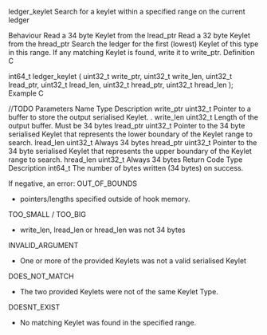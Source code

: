 ledger_keylet
Search for a keylet within a specified range on the current ledger

Behaviour
Read a 34 byte Keylet from the lread_ptr
Read a 32 byte Keylet from the hread_ptr
Search the ledger for the first (lowest) Keylet of this type in this range.
If any matching Keylet is found, write it to write_ptr.
Definition
C

int64_t ledger_keylet (
    uint32_t write_ptr,
    uint32_t write_len,
    uint32_t lread_ptr,
    uint32_t lread_len,
    uint32_t hread_ptr,
    uint32_t hread_len
);
Example
C

//TODO
Parameters
Name	Type	Description
write_ptr	uint32_t	Pointer to a buffer to store the output serialised Keylet. .
write_len	uint32_t	Length of the output buffer. Must be 34 bytes
lread_ptr	uint32_t	Pointer to the 34 byte serialised Keylet that represents the lower boundary of the Keylet range to search.
lread_len	uint32_t	Always 34 bytes
hread_ptr	uint32_t	Pointer to the 34 byte serialised Keylet that represents the upper boundary of the Keylet range to search.
hread_len	uint32_t	Always 34 bytes
Return Code
Type	Description
int64_t	The number of bytes written (34 bytes) on success.

If negative, an error:
OUT_OF_BOUNDS
- pointers/lengths specified outside of hook memory.

TOO_SMALL / TOO_BIG
- write_len, lread_len or hread_len was not 34 bytes

INVALID_ARGUMENT
- One or more of the provided Keylets was not a valid serialised Keylet

DOES_NOT_MATCH
- The two provided Keylets were not of the same Keylet Type.

DOESNT_EXIST
- No matching Keylet was found in the specified range.
